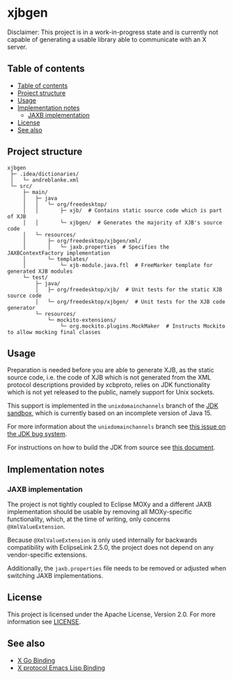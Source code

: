 # xjbgen

Disclaimer: This project is in a work-in-progress state and is currently not capable of generating a usable library
able to communicate with an X server.

## Table of contents

* [Table of contents](#table-of-contents)
* [Project structure](#project-structure)
* [Usage](#usage)
* [Implementation notes](#implementation-notes)
    * [JAXB implementation](#jaxb-implementation)
* [License](#license)
* [See also](#see-also)

## Project structure

```text
xjbgen
 ├─ .idea/dictionaries/
 │   └─ andreblanke.xml
 └─ src/
     ├─ main/
     │   ├─ java
     │   │   └─ org/freedesktop/
     │   │       ├─ xjb/  # Contains static source code which is part of XJB
     │   │       └─ xjbgen/  # Generates the majority of XJB's source code
     │   └─ resources/
     │       ├─ org/freedesktop/xjbgen/xml/
     │       │   └─ jaxb.properties  # Specifies the JAXBContextFactory implementation
     │       └─ templates/
     │           └─ xjb-module.java.ftl  # FreeMarker template for generated XJB modules
     └─ test/
         ├─ java/
         │   ├─ org/freedesktop/xjb/  # Unit tests for the static XJB source code
         │   └─ org/freedesktop/xjbgen/  # Unit tests for the XJB code generator
         └─ resources/
             └─ mockito-extensions/
                 └─ org.mockito.plugins.MockMaker  # Instructs Mockito to allow mocking final classes
```

## Usage

Preparation is needed before you are able to generate XJB, as the static source code,
i.e. the code of XJB which is not generated from the XML protocol descriptions provided by xcbproto,
relies on JDK functionality which is not yet released to the public, namely support for Unix sockets.

This support is implemented in the `unixdomainchannels` branch of the
[JDK sandbox](https://hg.openjdk.java.net/jdk/sandbox/), which is currently based on an incomplete version of
Java 15.

For more information about the `unixdomainchannels` branch see
[this issue on the JDK bug system](https://bugs.openjdk.java.net/browse/JDK-8231358).

For instructions on how to build the JDK from source see
[this document](https://bugs.openjdk.java.net/browse/JDK-8231358).

## Implementation notes

### JAXB implementation

The project is not tightly coupled to Eclipse MOXy and a different JAXB implementation should be
usable by removing all MOXy-specific functionality, which, at the time of writing, only concerns
`@XmlValueExtension`.

Because `@XmlValueExtension` is only used internally for backwards compatibility with EclipseLink
2.5.0, the project does not depend on any vendor-specific extensions.

Additionally, the `jaxb.properties` file needs to be removed or adjusted when switching JAXB
implementations.

## License

This project is licensed under the Apache License, Version 2.0. For more information see [LICENSE](LICENSE).

## See also

* [X Go Binding](https://github.com/BurntSushi/xgb)
* [X protocol Emacs Lisp Binding](https://github.com/BurntSushi/xgb)
